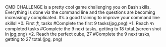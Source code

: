 CMD CHALLENGE is a pretty cool game challenging you on Bash skills. Everything is done via the command line and the questions are becoming increasingly complicated. It’s a good training to improve your command line skills!
*0. First 九 tasks
#Complete the first 9 tasks(jpg,png)
*1. Reach חי completed tasks
#Complete the 9 next tasks, getting to 18 total.(screen shot in jpg,png)
*2. Reach the perfect cube, 27
#Complete the 9 next tasks, getting to 27 total.(jpg, png)
